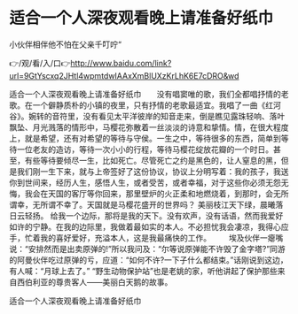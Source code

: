 # 适合一个人深夜观看晚上请准备好纸巾
小伙伴相伴他不怕在父亲千叮咛“

👉/观/看/入/口👉http://www.baidu.com/link?url=9GtYscxq2JHtl4wpmtdwIAAxXmBlUXzKrLhK6E7cDRO&wd

适合一个人深夜观看晚上请准备好纸巾　　没有唱窦唯的歌，我们全都唱抒情的老歌。在一个僻静质朴的小镇的夜里，只有抒情的老歌最适宜。我唱了一曲《红河谷》。婉转的音符里，没有看见太平洋彼岸的知音走来，倒是瞧见露珠轻响、落叶飘坠、月光溅落的情形中，马樱花弥散着一丝淡淡的诗意和挚情。情，在很大程度上，就是希望，还有对希望的等待与守侯。一生之中，等待很多的东西，简单到等待一位老友的造访，等待一次小小的行程，等待马樱花绽放花瓣的一个时日。甚至，有些等待要倾尽一生，比如死亡。尽管死亡之约是黑色的，让人窒息的黑，但是我们刚一生下来，就与上帝签好了这份协议，协议上分明写着：我的孩子，我送你到世间来，经历人生，感悟人生，或者受苦，或者幸福，对于这些你必须无怨无悔，我会在天国的客厅等你回来，那里壁炉的火正柔和地燃烧着，到那时，会无所谓幸，无所谓不幸了。天国就是马樱花盛开的世界吗？
美丽枝江天下绿，晨曦落日云轻扬。
	给我一个边际，那将是我的天下。没有欢声，没有话语，然而我爱好如许的宁静。在我的边际里，我做着最如实的本人。不必担忧我会凄凉，我得心应手，忙着我的喜好爱好，充溢本人，这是我最痛快的工作。
　　埃及伙伴一瘪嘴说：“安排然而是出卖原弹的!”所以我问及：“尔等说原弹能不许毁了金字塔?”同游的阿曼伙伴吃过原弹的亏，应道：“如何不许?一下子什么都结束。”话刚说到这边，有人喊：“月球上去了。”
“野生动物保护站”也是老姚的家，听他讲起了保护那些来自西伯利亚的尊贵客人——美丽白天鹅的故事。

适合一个人深夜观看晚上请准备好纸巾
